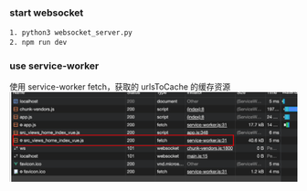 ### start websocket

```bash
1. python3 websocket_server.py
2. npm run dev
```

### use service-worker

使用 service-worker fetch，获取的 urlsToCache 的缓存资源
![sw_cache](./imgs/sw_cache.png)
